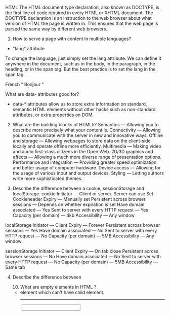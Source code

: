 HTML
The HTML document type declaration, also known as DOCTYPE, is the first line of code required in every HTML or XHTML document. The DOCTYPE declaration is an instruction to the web browser about what version of HTML the page is written in. This ensures that the web page is parsed the same way by different web browsers.

1. How to serve a page with content in multiple languages?
- "lang" attribute
<html lang="en">
To change the language, just simply set the lang attribute. We can define it anywhere in the document, such as in the body, in the paragraph, in the heading, or in the span tag. But the best practice is to set the lang in the span tag.
<p> French " <span lang="fr"> Bonjour </span> " </p>


What are data- attributes good for?
- data-* attributes allow us to store extra information on standard, semantic HTML elements without other hacks such as non-standard attributes, or extra properties on DOM. 

2. What are the building blocks of HTML5?
Semantics — Allowing you to describe more precisely what your content is.
Connectivity — Allowing you to communicate with the server in new and innovative ways.
Offline and storage — Allowing webpages to store data on the client-side locally and operate offline more efficiently.
Multimedia — Making video and audio first-class citizens in the Open Web.
2D/3D graphics and effects — Allowing a much more diverse range of presentation options.
Performance and integration — Providing greater speed optimization and better usage of computer hardware.
Device access — Allowing for the usage of various input and output devices.
Styling — Letting authors write more sophisticated themes.

3. Describe the difference between a cookie, sessionStorage and localStorage.
cookie
Initiator — Client or server. Server can use Set-Cookieheader
Expiry — Manually set
Persistent across browser sessions —
Depends on whether expiration is set
Have domain associated — Yes
Sent to server with every HTTP request — Yes
Capacity (per domain) — 4kb
Accessibility — Any window

localStorage
Initiator — Client
Expiry — Forever
Persistent across browser sessions — Yes
Have domain associated — No
Sent to server with every HTTP request — No
Capacity (per domain) — 5MB
Accessibility — Any window

sessionStorage
Initiator — Client
Expiry — On tab close
Persistent across browser sessions — No
Have domain associated — No
Sent to server with every HTTP request — No
Capacity (per domain) — 5MB
Accessibility — Same tab

4. Describe the difference between <script>, <script async> and <script defer>.
script is HTML parsing is blocked, the script is fetched and executed immediately, HTML parsing resumes after the script is executed.
Async and defer are basically two boolean attributes for the <script> tag. Async allows the execution of scripts asynchronously as soon as they're downloaded. Defer allows execution only after the whole document has been parsed.

5. Why is it generally a good idea to position CSS <link>s between <head></head> and JS <script>s just before </body>? Do you know any exceptions?
- Putting stylesheet at the bottom of the document is that it prohibits progressive rendering in many browsers. Some browsers block rendering to avoid having to repaint elements of the page if their styles change.
- script's block HTML parsing while they are being downloaded and executed. Downloading the scripts at the bottom will allow the HTML to be parsed and displayed to the user first.
- exceiption for putting script at the top is when we have document.write() (but this is not a good way)

6. What is progressive rendering?
Progressive rendering is the name given to techniques used to improve performance of a webpage (in particular, improve perceived load time) to render content for display as quickly as possible.

Lazy loading of images — Images on the page are not loaded all at once. JavaScript will be used to load an image when the user scrolls into the part of the page that displays the image.

Prioritizing visible content (or above-the-fold rendering) — Include only the minimum CSS/content/scripts necessary for the amount of page that would be rendered in the users browser first to display as quickly as possible, you can then use deferred scripts or listen for the DOMContentLoaded/load event to load in other resources and content.

Async HTML fragments — Flushing parts of the HTML to the browser as the page is constructed on the back end. More details on the technique can be found here.

7. Why you would use a srcset attribute in an image tag? Explain the process the browser uses when evaluating the content of this attribute.
- You would use the srcset attribute when you want to serve different images to users depending on their device display width - serve higher quality images to devices with retina display enhances the user experience while serving lower resolution images to low-end devices increase performance and decrease data wastage
<img srcset="small.jpg 500w, medium.jpg 1000w, large.jpg 2000w" src="..." alt=""/>

8. Have you used different HTML templating languages before?
- Liquid

9. What is the difference between canvas and svg?
An SVG image is drawn out using a series of statements that follow the XML schema — that means SVG images can be created and edited with any text editor, such as Notepad. There are several other advantages of using SVG over other image formats like JPEG, GIF, PNG, etc.

The HTML element is used to draw graphics on the fly, via scripting (usually JavaScript). The element is only a container for graphics. You must use a script to actually draw the graphics. Canvas has several methods for drawing paths, boxes, circles, text, and adding images.

<canvas id="newCanvas" width="100" height="100"></canvas>
<script>
    var c = document.getElementById('newCanvas');
    var ctx = c.getContext('2d');
    ctx.fillStyle = '#7cce2b';
    ctx.fillRect(0, 0, 100, 100);
</script>

10. What are empty elements in HTML ?
- element which can't have child element.
<area> <base> <br> <col> <embed> <hr> <img> <input> <link> <meta> <param> <source> <track> <wbr>